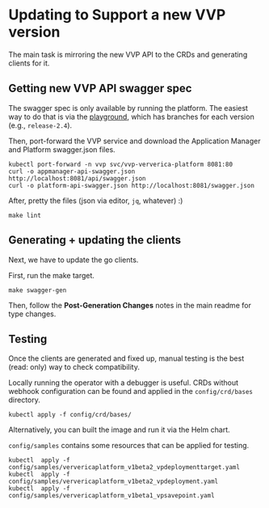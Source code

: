 # Updating to Support a new VVP version

The main task is mirroring the new VVP API to the CRDs and generating clients for it.

## Getting new VVP API swagger spec

The swagger spec is only available by running the platform. The easiest way to do that is via the 
[playground](https://github.com/ververica/ververica-platform-playground), which has branches for each
version (e.g., `release-2.4`).

Then, port-forward the VVP service and download the Application Manager and Platform swagger.json files.

```shell
kubectl port-forward -n vvp svc/vvp-ververica-platform 8081:80
curl -o appmanager-api-swagger.json http://localhost:8081/api/swagger.json
curl -o platform-api-swagger.json http://localhost:8081/swagger.json
```

After, pretty the files (json via editor, `jq`, whatever) :)

```shell
make lint
```

## Generating + updating the clients

Next, we have to update the go clients.

First, run the make target.
```shell
make swagger-gen
```

Then, follow the **Post-Generation Changes** notes in the main readme for type changes.

## Testing

Once the clients are generated and fixed up, manual testing is the best (read: only) way to check compatibility.

Locally running the operator with a debugger is useful. CRDs without webhook configuration can be found and applied in the
`config/crd/bases` directory.

```shell
kubectl apply -f config/crd/bases/
```

Alternatively, you can built the image and run it via the Helm chart.

`config/samples` contains some resources that can be applied for testing.

```shell
kubectl  apply -f config/samples/ververicaplatform_v1beta2_vpdeploymenttarget.yaml
kubectl  apply -f config/samples/ververicaplatform_v1beta2_vpdeployment.yaml
kubectl  apply -f config/samples/ververicaplatform_v1beta1_vpsavepoint.yaml
```
